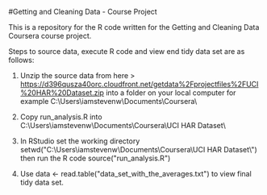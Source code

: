 #Getting and Cleaning Data - Course Project

This is a repository for the R code written for the Getting and Cleaning Data Coursera course project.

Steps to source data, execute R code and view end tidy data set are as follows:

1. Unzip the source data from here > https://d396qusza40orc.cloudfront.net/getdata%2Fprojectfiles%2FUCI%20HAR%20Dataset.zip into a folder on your local computer for example C:\Users\iamstevenw\Documents\Coursera\

2. Copy run_analysis.R into C:\Users\iamstevenw\Documents\Coursera\UCI HAR Dataset\

3. In RStudio set the working directory setwd("C:\\Users\\iamstevenw\\Documents\\Coursera\\UCI HAR Dataset\\") then run the R code source("run_analysis.R")

4. Use data <- read.table("data_set_with_the_averages.txt") to view final tidy data set. 